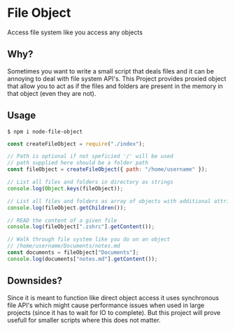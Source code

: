 # File Object

Access file system like you access any objects

## Why?

Sometimes you want to write a small script that deals files and it can be annoying to deal with file
system API's. This Project provides proxied object that allow you to act as if the files and folders
are present in the memory in that object (even they are not).

## Usage

```
$ npm i node-file-object
```

```javascript
const createFileObject = require("./index");

// Path is optional if not speficied '/' will be used
// path supplied here should be a folder path
const fileObject = createFileObject({ path: "/home/username" });

// List all files and folders in directory as strings
console.log(Object.keys(fileObject));

// List all files and folders as array of objects with additional attributes
console.log(fileObject.getChildren());

// READ the content of a given file
console.log(fileObject[".zshrc"].getContent());

// Walk through file system like you do on an object
// /home/username/Documents/notes.md
const documents = fileObject["Documents"];
console.log(documents["notes.md"].getContent());
```

## Downsides?

Since it is meant to function like direct object access it uses synchronous file API's which might cause performance issues when used in
large projects (since it has to wait for IO to complete). But this project will prove usefull for smaller scripts where this does
not matter.
